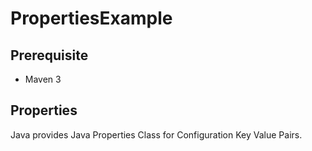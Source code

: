 # PropertiesExample

## Prerequisite
* Maven 3

## Properties
Java provides Java Properties Class for Configuration Key Value Pairs. 

